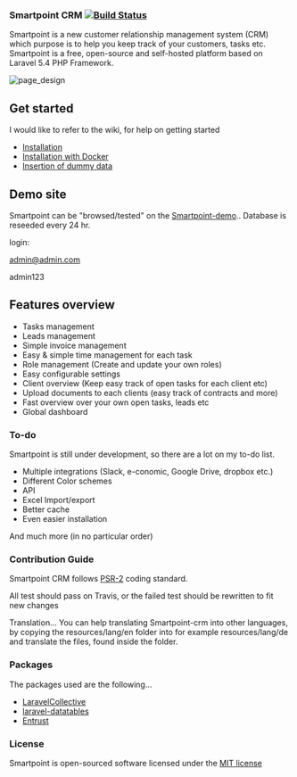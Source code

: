

### Smartpoint CRM [![Build Status](https://travis-ci.org/Bottelet/Smartpoint-crm.svg?branch=develop)](https://travis-ci.org/Bottelet/Smartpoint-crm)
Smartpoint is a new customer relationship management system (CRM) which purpose is to help you keep track of your customers, tasks etc. Smartpoint is a free, open-source and self-hosted platform based on Laravel 5.4 PHP Framework.

![page_design](https://cloud.githubusercontent.com/assets/15610490/16659700/903393ac-446b-11e6-969c-831fcd698a06.PNG)


## Get started

I would like to refer to the wiki, for help on getting started

* [Installation](https://github.com/Bottelet/Smartpoint-crm/wiki/Install)
* [Installation with Docker](https://github.com/Bottelet/Smartpoint-crm/wiki/Install-using-Docker)
* [Insertion of dummy data](https://github.com/Bottelet/Smartpoint-crm/wiki/Insertion-of-dummy-data)

## Demo site
Smartpoint can be "browsed/tested" on the [Smartpoint-demo](http://ec2-34-248-108-133.eu-west-1.compute.amazonaws.com).. Database is reseeded every 24 hr. 

login:

admin@admin.com

admin123

## Features overview
- Tasks management
- Leads management
- Simple invoice management
- Easy & simple time management for each task
- Role management (Create and update your own roles)
- Easy configurable settings
- Client overview (Keep easy track of open tasks for each client etc)
- Upload documents to each clients (easy track of contracts and more)
- Fast overview over your own open tasks, leads etc
- Global dashboard


### To-do

Smartpoint is still under development, so there are a lot on my to-do list.

- Multiple integrations (Slack, e-conomic, Google Drive, dropbox etc.)
- Different Color schemes
- API
- Excel Import/export
- Better cache
- Even easier installation

And much more (in no particular order)

### Contribution Guide
Smartpoint CRM follows [PSR-2](https://github.com/php-fig/fig-standards/blob/master/accepted/PSR-2-coding-style-guide.md) coding standard.

All test should pass on Travis, or the failed test should be rewritten to fit new changes 

Translation... You can help translating Smartpoint-crm into other languages, by copying the resources/lang/en folder into for example resources/lang/de and translate the files, found inside the folder.

### Packages
The packages used are the following...

- [LaravelCollective](https://github.com/LaravelCollective/html)
- [laravel-datatables](https://github.com/yajra/laravel-datatables)
- [Entrust](https://github.com/Zizaco/entrust)


### License

Smartpoint is open-sourced software licensed under the [MIT license](http://opensource.org/licenses/MIT)

